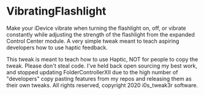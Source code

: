 # VibratingFlashlight
Make your iDevice vibrate when turning the flashlight on, off, or vibrate constantly while adjusting the strength of the flashlight from the expanded Control Center module. A very simple tweak meant to teach aspiring developers how to use haptic feedback.

This tweak is meant to teach how to use Haptic, NOT for people to copy the tweak. Please don't steal code. I've held back open sourcing my best work, and stopped updating FolderControllerXII due to the high number of "developers" copy pasting features from my repos and releasing them as their own tweaks.   All rights reserved, copyright 2020 i0s_tweak3r software.
